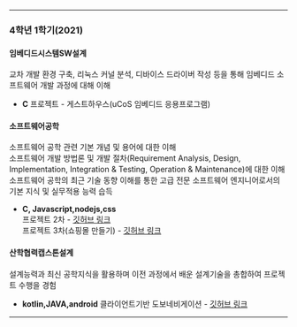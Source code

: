 ***  
  
### 4학년 1학기(2021)
  
#### 임베디드시스템SW설계
교차 개발 환경 구축, 리눅스 커널 분석, 디바이스 드라이버 작성 등을 통해 임베디드 소프트웨어 개발 과정에 대해 이해  
- **C**
프로젝트 - 게스트하우스(uCoS 임베디드 응용프로그램)
  
#### 소프트웨어공학
소프트웨어 공학 관련 기본 개념 및 용어에 대한 이해  
소프트웨어 개발 방법론 및 개발 절차(Requirement Analysis, Design, Implementation, Integration & Testing, Operation & Maintenance)에 대한 이해  
소프트웨어 공학의 최근 기술 동향 이해를 통한 고급 전문 소프트웨어 엔지니어로서의 기본 지식 및 실무적용 능력 습득  
  
- **C, Javascript,nodejs,css**  
프로젝트 2차 -
[깃허브 링크](https://github.com/sejung-hong/SE_Project2)  
프로젝트 3차(쇼핑몰 만들기) - 
[깃허브 링크](https://github.com/sejung-hong/SE_Project3) 

#### 산학협력캡스톤설계  
설계능력과 최신 공학지식을 활용하며 이전 과정에서 배운 설계기술을 총합하여 프로젝트 수행을 경험  
- **kotlin,JAVA,android**
클라이언트기반 도보네비게이션 -
[깃허브 링크](https://github.com/sejung-hong/Turn-by-turn-walking-navigation)
  
***   